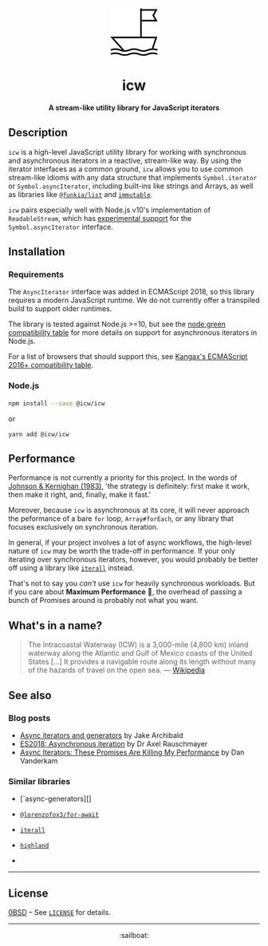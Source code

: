 <div align="center">
  <img src="assets/sailboat.png" width="96" height="96" alt="A sailboat icon">
  <h1>icw</h2>
  <p><strong>A stream-like utility library for JavaScript iterators</strong></p>
</div>

## Description

`icw` is a high-level JavaScript utility library for working with synchronous
and asynchronous iterators in a reactive, stream-like way. By using the
iterator interfaces as a common ground, `icw` allows you to use common
stream-like idioms with any data structure that implements `Symbol.iterator`
or `Symbol.asyncIterator`, including built-ins like strings and Arrays, as well
as libraries like [`@funkia/list`][] and [`immutable`][].

`icw` pairs especially well with Node.js v10's implementation of
`ReadableStream`, which has [experimental support][] for the
`Symbol.asyncIterator` interface.

[`@funkia/list`]: https://github.com/funkia/list
[`immutable`]: http://facebook.github.io/immutable-js/
[experimental support]: https://nodejs.org/api/stream.html#stream_readable_symbol_asynciterator

## Installation

### Requirements

The `AsyncIterator` interface was added in ECMAScript 2018, so this library
requires a modern JavaScript runtime. We do not currently offer a transpiled
build to support older runtimes.

The library is tested against Node.js >=10, but see the [node.green
compatibility table][] for more details on support for asynchronous iterators
in Node.js.

For a list of browsers that should support this, see [Kangax's ECMAScript 2016+ compatibility table][].

[node.green compatibility table]: https://node.green/#ES2018-features-Asynchronous-Iterators
[kangax's ecmascript 2016+ compatibility table]: http://kangax.github.io/compat-table/es2016plus/#test-Asynchronous_Iterators

### Node.js

```sh
npm install --save @icw/icw
```

or

```
yarn add @icw/icw
```

## Performance

Performance is not currently a priority for this project. In the words of
[Johnson & Kernighan (1983)][], 'the strategy is definitely: first make it
work, then make it right, and, finally, make it fast.'

Moreover, because `icw` is asynchronous at its core, it will never approach
the peformance of a bare `for` loop, `Array#forEach`, or any library that
focuses exclusively on synchronous iteration.

In general, if your project involves a lot of async workflows, the high-level
nature of `icw` may be worth the trade-off in performance. If your only
iterating over synchronous iterators, however, you would probably be better
off using a library like [`iterall`][] instead.

That's not to say you _can't_ use `icw` for heavily synchronous workloads.
But if you care about **Maximum Performance** :rocket:, the overhead of passing
a bunch of Promises around is probably not what you want.

[johnson & kernighan (1983)]: https://archive.org/details/byte-magazine-1983-08

## What's in a name?

> The Intracoastal Waterway (ICW) is a 3,000-mile (4,800 km) inland waterway
> along the Atlantic and Gulf of Mexico coasts of the United States
> [&hellip;] It provides a navigable route along its length without many of
> the hazards of travel on the open sea.
> &horbar; [Wikipedia](https://en.wikipedia.org/wiki/Intracoastal_Waterway)

## See also

### Blog posts

- [Async iterators and generators][] by Jake Archibald
- [ES2018: Asynchronous iteration][] by Dr Axel Rauschmayer
- [Async Iterators: These Promises Are Killing My Performance][] by Dan Vanderkam

[async iterators and generators]: https://jakearchibald.com/2017/async-iterators-and-generators/
[es2018: asynchronous iteration]: http://2ality.com/2016/10/asynchronous-iteration.html
[async iterators: these promises are killing my performance]: https://medium.com/netscape/async-iterators-these-promises-are-killing-my-performance-4767df03d85b

### Similar libraries

- [`async-generators][]
- [`@lorenzofox3/for-await`][]
- [`iterall`][]
- [`highland`][]

- [`async-generators`]: https://github.com/async-generators/async-generators
  [`@lorenzofox3/for-await`]: https://www.npmjs.com/package/@lorenzofox3/for-await
  [`iterall`]: https://github.com/leebyron/iterall
  [`highland`]: https://highlandjs.org/

---

## License

[0BSD](https://tldrlegal.com/license/bsd-0-clause-license) &ndash; See [`LICENSE`](LICENSE) for details.

---

<div align="center">
  :sailboat: 
</div>
